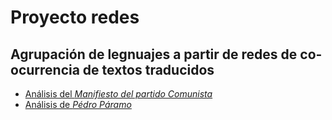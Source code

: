 # Proyecto redes
## Agrupación de legnuajes a partir de redes de co-ocurrencia de textos traducidos
- [Análisis del *Manifiesto del partido Comunista*](./manifiesto-partido-comunista.ipynb)
- [Análisis de *Pédro Páramo*](./pedro-paramo.ipynb)

